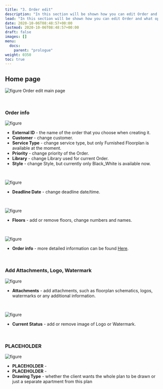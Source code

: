 ```yaml
---
title: "3. Order edit"
description: "In this section will be shown how you can edit Order and what options can be changed."
lead: "In this section will be shown how you can edit Order and what options can be changed."
date: 2020-10-06T08:48:57+00:00
lastmod: 2020-10-06T08:48:57+00:00
draft: false
images: []
menu:
  docs:
    parent: "prologue"
weight: 0350
toc: true
---
```


## Home page

![figure](/EditOrderMain.jpg "")
Order edit main page

&nbsp;  

### Order info
![figure](/OrderInfo1.jpg "")

* **External ID** - the name of the order that you choose when creating it.
* **Customer** - change customer.
* **Service Type** - change service type, but only Furnished Floorplan is available at the moment.
* **Priority** - change priority of the Order.
* **Library** - change Library used for current Order.
* **Style** - change Style, but currently only Black_White is available now.


&nbsp;  


![figure](/Deadline1.jpg "")

* **Deadline Date** - change deadline date/time.

&nbsp;  


![figure](/Floor2.jpg "")

* **Floors** - add or remove floors, change numbers and names.
 
&nbsp; 

![figure](/OrderInfo01.jpg "")
* **Order info** - more detailed information can be found <a href="/docs/prologue/orders-list/orders/newordercreation/#workorder-specifications">Here</a>.</p>


&nbsp;  

### Add Attachments, Logo, Watermark
![figure](/Attachments01.jpg "")

* **Attachments** - add attachments, such as floorplan schematics, logos, watermarks or any additional information.

&nbsp;  


![figure](/LogoWatermark.jpg "")

* **Current Status** - add or remove image of Logo or Watermark.


&nbsp;  

### PLACEHOLDER
![figure](/RightPanel01.jpg "")

* **PLACEHOLDER** - 
* **PLACEHOLDER** - 
* **Drawing Type** - whether the client wants the whole plan to be drawn or just a separate apartment from this plan

&nbsp;  